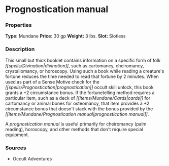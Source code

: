 ﻿---
Title: "Prognostication manual"
Type: "Mundane"
Price: "30 gp"
Weight: "3 lbs."
Slot: "Slotless"
Description: |
  "This small but thick booklet contains information on a specific form of folk divination, such as cartomancy, cheiromancy, crystallomancy, or horoscopy. Using such a book while reading a creature's fortune reduces the time needed to read that fortune by 2 minutes. When used as part of a Sense Motive check for the prognostication occult skill unlock, this book grants a +2 circumstance bonus. If the fortunetelling method requires a particular item, such as a deck of cards for cartomancy or animal bones for osteomancy, that item provides a +2 circumstance bonus that doesn't stack with the bonus provided by the prognostication manual.
  A prognostication manual is useful primarily for cheiromancy (palm reading), horoscopy, and other methods that don't require special equipment."
Sources: "['Occult Adventures']"
---

# Prognostication manual

### Properties

**Type:** Mundane **Price:** 30 gp **Weight:** 3 lbs. **Slot:** Slotless

### Description

This small but thick booklet contains information on a specific form of folk _[[spells/Divination|divination]]_, such as cartomancy, cheiromancy, crystallomancy, or horoscopy. Using such a book while reading a creature's fortune reduces the time needed to read that fortune by 2 minutes. When used as part of a Sense Motive check for the _[[spells/Prognostication|prognostication]]_ occult skill unlock, this book grants a +2 circumstance bonus. If the fortunetelling method requires a particular item, such as a deck of _[[items/Mundane/Cards|cards]]_ for cartomancy or animal bones for osteomancy, that item provides a +2 circumstance bonus that doesn't stack with the bonus provided by the _[[items/Mundane/Prognostication manual|prognostication manual]]_.

A _prognostication manual_ is useful primarily for cheiromancy (palm reading), horoscopy, and other methods that don't require special equipment.

### Sources

* Occult Adventures